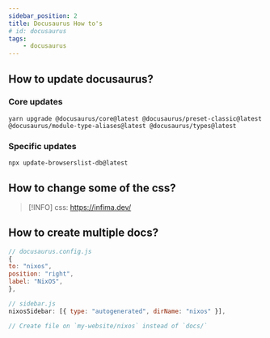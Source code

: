 ```yaml
---
sidebar_position: 2
title: Docusaurus How to's
# id: docusaurus
tags:
    - docusaurus
---
```


<!-- TOC -->

## How to update docusaurus?

### Core updates

```
yarn upgrade @docusaurus/core@latest @docusaurus/preset-classic@latest @docusaurus/module-type-aliases@latest @docusaurus/types@latest
```

### Specific updates

```
npx update-browserslist-db@latest
```

## How to change some of the css?

> [!INFO] css: https://infima.dev/

## How to create multiple docs?

```js
// docusaurus.config.js
{
to: "nixos",
position: "right",
label: "NixOS",
},

// sidebar.js
nixosSidebar: [{ type: "autogenerated", dirName: "nixos" }],

// Create file on `my-website/nixos` instead of `docs/`

```


<!-- /TOC -->
